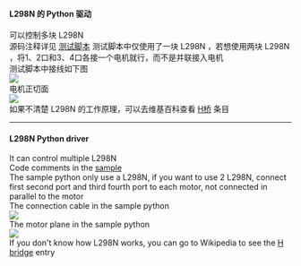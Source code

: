 #### L298N 的 Python 驱动  
可以控制多块 L298N  
源码注释详见 [测试脚本](https://github.com/lilyvya/L298N/blob/master/motor.sample.py)
测试脚本中仅使用了一块 L298N ，若想使用两块 L298N ，将1、2口和3、4口各接一个电机就行，而不是并联接入电机  
测试脚本中接线如下图  
![](https://github.com/lilyvya/L298N/blob/master/sample_motor.png)  
电机正切面  
![](https://github.com/lilyvya/L298N/blob/master/sample_motor_plane.png)  
如果不清楚 L298N 的工作原理，可以去维基百科查看 [H桥](https://zh.wikipedia.org/wiki/H%E6%A1%A5) 条目  

---

#### L298N Python driver  
It can control multiple L298N  
Code comments in the [sample](https://github.com/lilyvya/L298N/blob/master/motor.sample.py)  
The sample python only use a L298N, if you want to use 2 L298N, connect first  second port and third fourth port to each motor, not connected in parallel to the motor  
The connection cable in the sample python  
![](https://github.com/lilyvya/L298N/blob/master/sample_motor.png)  
The motor plane in the sample python  
![](https://github.com/lilyvya/L298N/blob/master/sample_motor_plane.png)  
If you don't know how L298N works, you can go to Wikipedia to see the [H bridge](https://en.wikipedia.org/wiki/H_bridge) entry  
